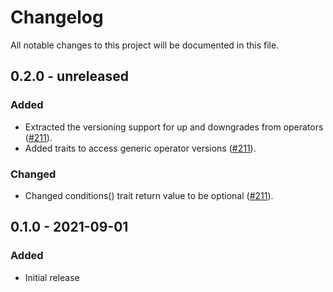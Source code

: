 # Changelog

All notable changes to this project will be documented in this file.

## 0.2.0 - unreleased

### Added
- Extracted the versioning support for up and downgrades from operators ([#211]).
- Added traits to access generic operator versions ([#211]).

### Changed
- Changed conditions() trait return value to be optional ([#211]). 

[#211]: https://github.com/stackabletech/operator-rs/pull/211

## 0.1.0 - 2021-09-01

### Added

- Initial release

